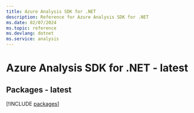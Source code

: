 ```yaml
---
title: Azure Analysis SDK for .NET
description: Reference for Azure Analysis SDK for .NET
ms.date: 02/07/2024
ms.topic: reference
ms.devlang: dotnet
ms.service: analysis
---
```

# Azure Analysis SDK for .NET - latest
## Packages - latest
[!INCLUDE [packages](analysis-index.md)]